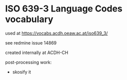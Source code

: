 # ISO 639-3 Language Codes vocabulary

used at https://vocabs.acdh.oeaw.ac.at/iso639_3/

see redmine issue 14869

created internally at ACDH-CH

post-processing work:
* skosify it


